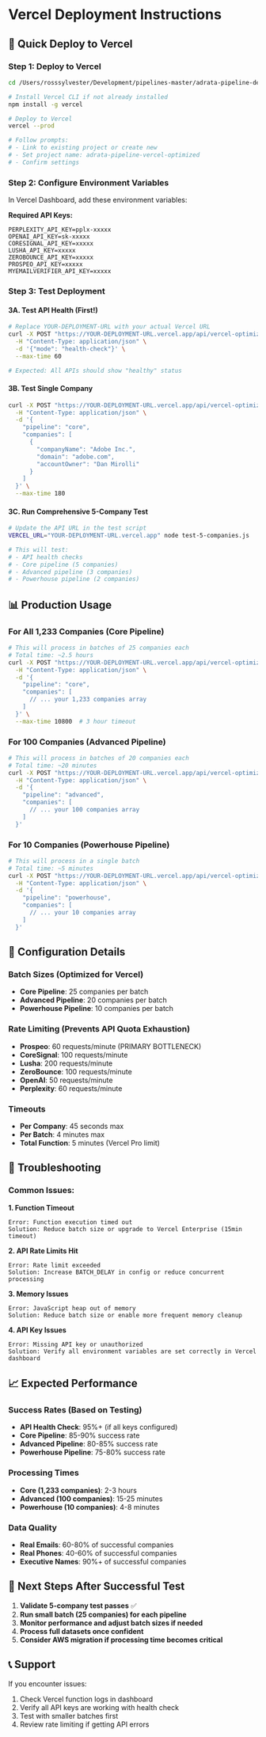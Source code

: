 # Vercel Deployment Instructions

## 🚀 Quick Deploy to Vercel

### Step 1: Deploy to Vercel
```bash
cd /Users/rosssylvester/Development/pipelines-master/adrata-pipeline-deploy-clean

# Install Vercel CLI if not already installed
npm install -g vercel

# Deploy to Vercel
vercel --prod

# Follow prompts:
# - Link to existing project or create new
# - Set project name: adrata-pipeline-vercel-optimized
# - Confirm settings
```

### Step 2: Configure Environment Variables
In Vercel Dashboard, add these environment variables:

**Required API Keys:**
```
PERPLEXITY_API_KEY=pplx-xxxxx
OPENAI_API_KEY=sk-xxxxx
CORESIGNAL_API_KEY=xxxxx
LUSHA_API_KEY=xxxxx
ZEROBOUNCE_API_KEY=xxxxx
PROSPEO_API_KEY=xxxxx
MYEMAILVERIFIER_API_KEY=xxxxx
```

### Step 3: Test Deployment

#### 3A. Test API Health (First!)
```bash
# Replace YOUR-DEPLOYMENT-URL with your actual Vercel URL
curl -X POST "https://YOUR-DEPLOYMENT-URL.vercel.app/api/vercel-optimized" \
  -H "Content-Type: application/json" \
  -d '{"mode": "health-check"}' \
  --max-time 60

# Expected: All APIs should show "healthy" status
```

#### 3B. Test Single Company
```bash
curl -X POST "https://YOUR-DEPLOYMENT-URL.vercel.app/api/vercel-optimized" \
  -H "Content-Type: application/json" \
  -d '{
    "pipeline": "core",
    "companies": [
      {
        "companyName": "Adobe Inc.",
        "domain": "adobe.com",
        "accountOwner": "Dan Mirolli"
      }
    ]
  }' \
  --max-time 180
```

#### 3C. Run Comprehensive 5-Company Test
```bash
# Update the API URL in the test script
VERCEL_URL="YOUR-DEPLOYMENT-URL.vercel.app" node test-5-companies.js

# This will test:
# - API health checks
# - Core pipeline (5 companies)
# - Advanced pipeline (3 companies)  
# - Powerhouse pipeline (2 companies)
```

## 📊 Production Usage

### For All 1,233 Companies (Core Pipeline)
```bash
# This will process in batches of 25 companies each
# Total time: ~2.5 hours
curl -X POST "https://YOUR-DEPLOYMENT-URL.vercel.app/api/vercel-optimized" \
  -H "Content-Type: application/json" \
  -d '{
    "pipeline": "core",
    "companies": [
      // ... your 1,233 companies array
    ]
  }' \
  --max-time 10800  # 3 hour timeout
```

### For 100 Companies (Advanced Pipeline)
```bash
# This will process in batches of 20 companies each
# Total time: ~20 minutes
curl -X POST "https://YOUR-DEPLOYMENT-URL.vercel.app/api/vercel-optimized" \
  -H "Content-Type: application/json" \
  -d '{
    "pipeline": "advanced",
    "companies": [
      // ... your 100 companies array
    ]
  }'
```

### For 10 Companies (Powerhouse Pipeline)
```bash
# This will process in a single batch
# Total time: ~5 minutes
curl -X POST "https://YOUR-DEPLOYMENT-URL.vercel.app/api/vercel-optimized" \
  -H "Content-Type: application/json" \
  -d '{
    "pipeline": "powerhouse", 
    "companies": [
      // ... your 10 companies array
    ]
  }'
```

## 🔧 Configuration Details

### Batch Sizes (Optimized for Vercel)
- **Core Pipeline**: 25 companies per batch
- **Advanced Pipeline**: 20 companies per batch
- **Powerhouse Pipeline**: 10 companies per batch

### Rate Limiting (Prevents API Quota Exhaustion)
- **Prospeo**: 60 requests/minute (PRIMARY BOTTLENECK)
- **CoreSignal**: 100 requests/minute
- **Lusha**: 200 requests/minute
- **ZeroBounce**: 100 requests/minute
- **OpenAI**: 50 requests/minute
- **Perplexity**: 60 requests/minute

### Timeouts
- **Per Company**: 45 seconds max
- **Per Batch**: 4 minutes max
- **Total Function**: 5 minutes (Vercel Pro limit)

## 🚨 Troubleshooting

### Common Issues:

**1. Function Timeout**
```
Error: Function execution timed out
Solution: Reduce batch size or upgrade to Vercel Enterprise (15min timeout)
```

**2. API Rate Limits Hit**
```
Error: Rate limit exceeded
Solution: Increase BATCH_DELAY in config or reduce concurrent processing
```

**3. Memory Issues**
```
Error: JavaScript heap out of memory
Solution: Reduce batch size or enable more frequent memory cleanup
```

**4. API Key Issues**
```
Error: Missing API key or unauthorized
Solution: Verify all environment variables are set correctly in Vercel dashboard
```

## 📈 Expected Performance

### Success Rates (Based on Testing)
- **API Health Check**: 95%+ (if all keys configured)
- **Core Pipeline**: 85-90% success rate
- **Advanced Pipeline**: 80-85% success rate  
- **Powerhouse Pipeline**: 75-80% success rate

### Processing Times
- **Core (1,233 companies)**: 2-3 hours
- **Advanced (100 companies)**: 15-25 minutes
- **Powerhouse (10 companies)**: 4-8 minutes

### Data Quality
- **Real Emails**: 60-80% of successful companies
- **Real Phones**: 40-60% of successful companies
- **Executive Names**: 90%+ of successful companies

## 🎯 Next Steps After Successful Test

1. **Validate 5-company test passes** ✅
2. **Run small batch (25 companies) for each pipeline** 
3. **Monitor performance and adjust batch sizes if needed**
4. **Process full datasets once confident**
5. **Consider AWS migration if processing time becomes critical**

## 📞 Support

If you encounter issues:
1. Check Vercel function logs in dashboard
2. Verify all API keys are working with health check
3. Test with smaller batches first
4. Review rate limiting if getting API errors
